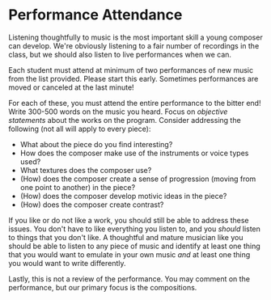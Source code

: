 # Performance Attendance

Listening thoughtfully to music is the most important skill a young composer can develop. We're obviously listening to a fair number of recordings in the class, but we should also listen to live performances when we can.

Each student must attend at minimum of two performances of new music from the list provided. Please start this early. Sometimes performances are moved or canceled at the last minute!

For each of these, you must attend the entire performance to the bitter end! Write 300-500 words on the music you heard. Focus on _objective statements_ about the works on the program. Consider addressing the following (not all will apply to every piece):

* What about the piece do you find interesting?
* How does the composer make use of the instruments or voice types used?
* What textures does the composer use?
* (How) does the composer create a sense of progression (moving from one point to another) in the piece?
* (How) does the composer develop motivic ideas in the piece?
* (How) does the composer create contrast?

If you like or do not like a work, you should still be able to address these issues. You don't have to like everything you listen to, and you *should* listen to things that you don't like. A thoughtful and mature musician like you should be able to listen to any piece of music and identify at least one thing that you would want to emulate in your own music *and* at least one thing you would want to write differently.

Lastly, this is not a review of the performance. You may comment on the performance, but our primary focus is the compositions.
